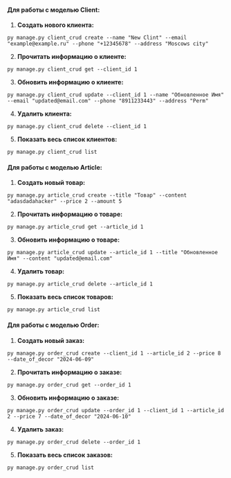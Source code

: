 #### Для работы с моделью Client:

1. **Создать нового клиента:**

```
py manage.py client_crud create --name "New Clint" --email "example@example.ru" --phone "+12345678" --address "Moscows city"
```

2. **Прочитать информацию о клиенте:**

```
py manage.py client_crud get --client_id 1
```

3. **Обновить информацию о клиенте:**

```
py manage.py client_crud update --client_id 1 --name "Обновленное Имя" --email "updated@email.com" --phone "8911233443" --address "Perm"
```

4. **Удалить клиента:**

```
py manage.py client_crud delete --client_id 1
```

5. **Показать весь список клиентов:**

```
py manage.py client_crud list
```

#### Для работы с моделью Article:

1. **Создать новый товар:**

```
py manage.py article_crud create --title "Товар" --content "adasdadahacker" --price 2 --amount 5
```

2. **Прочитать информацию о товаре:**

```
py manage.py article_crud get --article_id 1
```

3. **Обновить информацию о товаре:**

```
py manage.py article_crud update --article_id 1 --title "Обновленное Имя" --content "updated@email.com"
```

4. **Удалить товар:**

```
py manage.py article_crud delete --article_id 1
```

5. **Показать весь список товаров:**

```
py manage.py article_crud list
```

#### Для работы с моделью Order:

1. **Создать новый заказ:**

```
py manage.py order_crud create --client_id 1 --article_id 2 --price 8 --date_of_decor "2024-06-09"
```

2. **Прочитать информацию о заказе:**

```
py manage.py order_crud get --order_id 1
```

3. **Обновить информацию о заказе:**

```
py manage.py order_crud update --order_id 1 --client_id 1 --article_id 2 --price 7 --date_of_decor "2024-06-10"
```

4. **Удалить заказ:**

```
py manage.py order_crud delete --order_id 1
```

5. **Показать весь список заказов:**

```
py manage.py order_crud list
```
